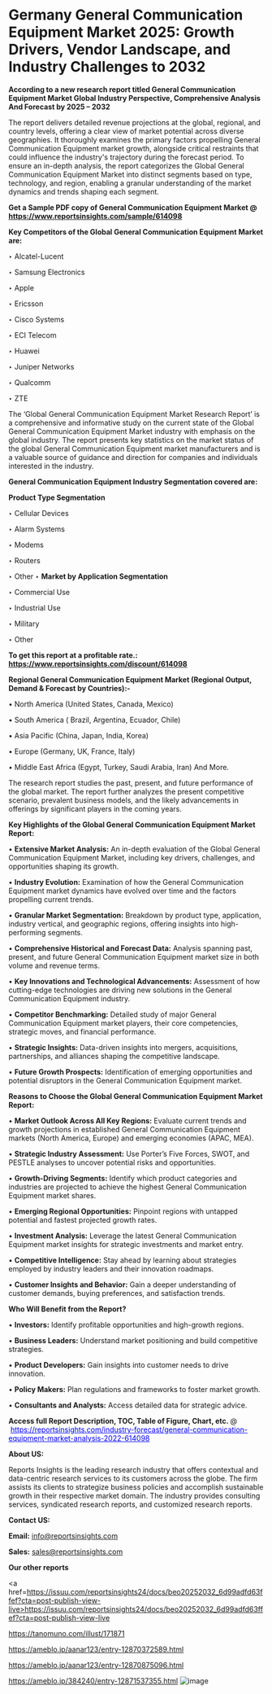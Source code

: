 # Germany General Communication Equipment Market 2025: Growth Drivers, Vendor Landscape, and Industry Challenges to 2032

<strong>According to a new research report titled General Communication Equipment Market Global Industry Perspective, Comprehensive Analysis And Forecast by 2025 – 2032</strong>

The report delivers detailed revenue projections at the global, regional, and country levels, offering a clear view of market potential across diverse geographies. It thoroughly examines the primary factors propelling General Communication Equipment market growth, alongside critical restraints that could influence the industry's trajectory during the forecast period. To ensure an in-depth analysis, the report categorizes the Global General Communication Equipment Market into distinct segments based on type, technology, and region, enabling a granular understanding of the market dynamics and trends shaping each segment.

<strong>Get a Sample PDF copy of General Communication Equipment Market </strong><strong>@<a href=https://www.reportsinsights.com/sample/614098 style=color:#0000ff;> https://www.reportsinsights.com/sample/614098</a></strong></font>

<strong>Key Competitors of the Global General Communication Equipment Market are:</strong>

‣ Alcatel-Lucent

‣ Samsung Electronics

‣ Apple

‣ Ericsson

‣ Cisco Systems

‣ ECI Telecom

‣ Huawei

‣ Juniper Networks

‣ Qualcomm

‣ ZTE

The ‘Global General Communication Equipment Market Research Report’ is a comprehensive and informative study on the current state of the Global General Communication Equipment Market industry with emphasis on the global industry. The report presents key statistics on the market status of the global General Communication Equipment market manufacturers and is a valuable source of guidance and direction for companies and individuals interested in the industry.

<strong>General Communication Equipment Industry Segmentation covered are:</strong>

<strong>Product Type Segmentation</strong>

‣ Cellular Devices

‣ Alarm Systems

‣ Modems

‣ Routers

‣ Other
‣ 
<strong>Market by Application Segmentation</strong>

‣ Commercial Use

‣ Industrial Use

‣ Military

‣ Other

<strong>To get this report at a profitable rate.: <a href=https://www.reportsinsights.com/discount/614098 style=color:#0000ff;>https://www.reportsinsights.com/discount/614098</a></strong></font>

<strong>Regional General Communication Equipment Market (Regional Output, Demand &amp; Forecast by Countries):-</strong>

• North America (United States, Canada, Mexico)

• South America ( Brazil, Argentina, Ecuador, Chile)

• Asia Pacific (China, Japan, India, Korea)

• Europe (Germany, UK, France, Italy)

• Middle East Africa (Egypt, Turkey, Saudi Arabia, Iran) And More.

The research report studies the past, present, and future performance of the global market. The report further analyzes the present competitive scenario, prevalent business models, and the likely advancements in offerings by significant players in the coming years.

<strong>Key Highlights of the Global General Communication Equipment Market Report:</strong>

• <strong>Extensive Market Analysis:</strong> An in-depth evaluation of the Global General Communication Equipment Market, including key drivers, challenges, and opportunities shaping its growth.

• <strong>Industry Evolution:</strong> Examination of how the General Communication Equipment market dynamics have evolved over time and the factors propelling current trends.

• <strong>Granular Market Segmentation:</strong> Breakdown by product type, application, industry vertical, and geographic regions, offering insights into high-performing segments.

• <strong>Comprehensive Historical and Forecast Data:</strong> Analysis spanning past, present, and future General Communication Equipment market size in both volume and revenue terms.

• <strong>Key Innovations and Technological Advancements:</strong> Assessment of how cutting-edge technologies are driving new solutions in the General Communication Equipment industry.

• <strong>Competitor Benchmarking:</strong> Detailed study of major General Communication Equipment market players, their core competencies, strategic moves, and financial performance.

• <strong>Strategic Insights:</strong> Data-driven insights into mergers, acquisitions, partnerships, and alliances shaping the competitive landscape.

• <strong>Future Growth Prospects:</strong> Identification of emerging opportunities and potential disruptors in the General Communication Equipment market.

<strong>Reasons to Choose the Global General Communication Equipment Market Report:</strong>

• <strong>Market Outlook Across All Key Regions:</strong> Evaluate current trends and growth projections in established General Communication Equipment markets (North America, Europe) and emerging economies (APAC, MEA).

• <strong>Strategic Industry Assessment:</strong> Use Porter’s Five Forces, SWOT, and PESTLE analyses to uncover potential risks and opportunities.

• <strong>Growth-Driving Segments:</strong> Identify which product categories and industries are projected to achieve the highest General Communication Equipment market shares.

• <strong>Emerging Regional Opportunities:</strong> Pinpoint regions with untapped potential and fastest projected growth rates.

• <strong>Investment Analysis:</strong> Leverage the latest General Communication Equipment market insights for strategic investments and market entry.

• <strong>Competitive Intelligence:</strong> Stay ahead by learning about strategies employed by industry leaders and their innovation roadmaps.

• <strong>Customer Insights and Behavior:</strong> Gain a deeper understanding of customer demands, buying preferences, and satisfaction trends.

<strong>Who Will Benefit from the Report?</strong>

• <strong>Investors:</strong> Identify profitable opportunities and high-growth regions.

• <strong>Business Leaders:</strong> Understand market positioning and build competitive strategies.

• <strong>Product Developers:</strong> Gain insights into customer needs to drive innovation.

• <strong>Policy Makers:</strong> Plan regulations and frameworks to foster market growth.

• <strong>Consultants and Analysts:</strong> Access detailed data for strategic advice.
</ul>
<strong>Access full Report Description, TOC, Table of Figure, Chart, etc. </strong>@  <a href=https://reportsinsights.com/industry-forecast/general-communication-equipment-market-analysis-2022-614098 style=color:#0000ff;>https://reportsinsights.com/industry-forecast/general-communication-equipment-market-analysis-2022-614098</a></font>

<strong><strong>About US</strong>:</strong>

Reports Insights is the leading research industry that offers contextual and data-centric research services to its customers across the globe. The firm assists its clients to strategize business policies and accomplish sustainable growth in their respective market domain. The industry provides consulting services, syndicated research reports, and customized research reports.

<strong>Contact US:</strong>

<p class=""""><b>Email:</b> <a href=mailto:info@reportsinsights.com>info@reportsinsights.com</a></p>
<p class=""""><b>Sales:</b> <a href=mailto:sales@reportsinsights.com>sales@reportsinsights.com</a></p>

<strong>Our other reports</strong>

<a href=https://issuu.com/reportsinsights24/docs/beo20252032_6d99adfd63ffef?cta=post-publish-view-live>https://issuu.com/reportsinsights24/docs/beo20252032_6d99adfd63ffef?cta=post-publish-view-live</a>

<a href=https://tanomuno.com/illust/171871>https://tanomuno.com/illust/171871</a>

<a href=https://ameblo.jp/aanar123/entry-12870372589.html>https://ameblo.jp/aanar123/entry-12870372589.html</a>

<a href=https://ameblo.jp/aanar123/entry-12870875096.html>https://ameblo.jp/aanar123/entry-12870875096.html</a>

<a href=https://ameblo.jp/384240/entry-12871537355.html>https://ameblo.jp/384240/entry-12871537355.html</a>
![image](https://github.com/user-attachments/assets/ac0dd6f4-e8d6-48d1-a38e-e10705c0cfa5)
